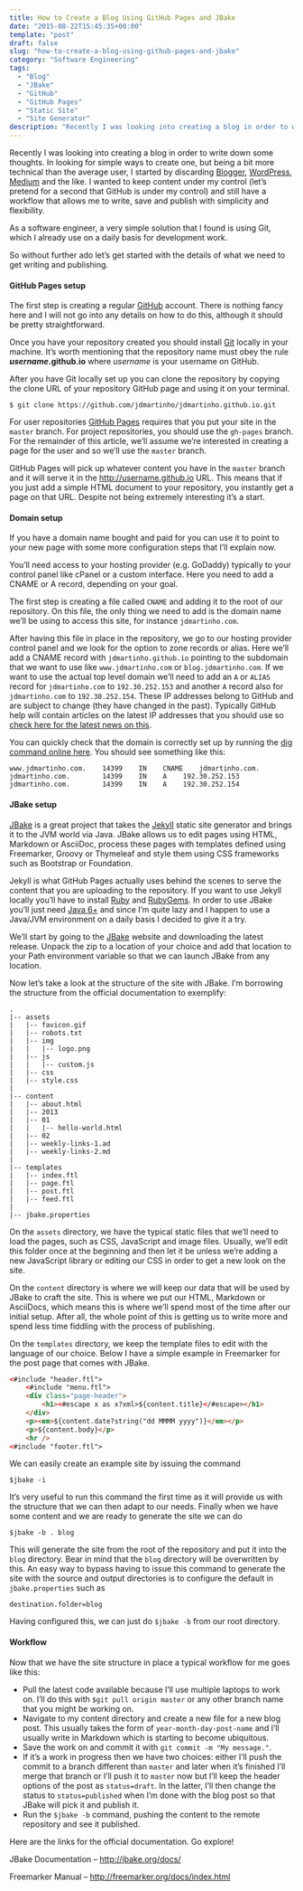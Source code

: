 ```yaml
---
title: How to Create a Blog Using GitHub Pages and JBake
date: "2015-08-22T15:45:35+00:00"
template: "post"
draft: false
slug: "how-to-create-a-blog-using-github-pages-and-jbake"
category: "Software Engineering"
tags:
  - "Blog"
  - "JBake"
  - "GitHub"
  - "GitHub Pages"
  - "Static Site"
  - "Site Generator"
description: "Recently I was looking into creating a blog in order to write down some thoughts. In looking for simple ways to create one, but being a bit more technical than the average user, I started by discarding Blogger, WordPress, Medium and the like. I wanted to keep content under my control (let’s pretend for a second that GitHub is under my control) and still have a workflow that allows me to write, save and publish with simplicity and flexibility."
---
```

Recently I was looking into creating a blog in order to write down some thoughts. In looking for simple ways to create one, but being a bit more technical than the average user, I started by discarding [Blogger](https://www.blogger.com), [WordPress](https://wordpress.com/), [Medium](https://medium.com/) and the like. I wanted to keep content under my control (let’s pretend for a second that GitHub is under my control) and still have a workflow that allows me to write, save and publish with simplicity and flexibility.

As a software engineer, a very simple solution that I found is using Git, which I already use on a daily basis for development work.

So without further ado let’s get started with the details of what we need to get writing and publishing.

#### GitHub Pages setup

The first step is creating a regular [GitHub](https://github.com/) account. There is nothing fancy here and I will not go into any details on how to do this, although it should be pretty straightforward.

Once you have your repository created you should install [Git](https://git-scm.com/) locally in your machine. It’s worth mentioning that the repository name must obey the rule ***username*.github.io** where *username* is your username on GitHub.

After you have Git locally set up you can clone the repository by copying the clone URL of your repository GitHub page and using it on your terminal.

`$ git clone https://github.com/jdmartinho/jdmartinho.github.io.git`

For user repositories [GitHub Pages](https://pages.github.com/) requires that you put your site in the `master` branch. For project repositories, you should use the `gh-pages` branch. For the remainder of this article, we’ll assume we’re interested in creating a page for the user and so we’ll use the `master` branch.

GitHub Pages will pick up whatever content you have in the `master` branch and it will serve it in the http://username.github.io URL. This means that if you just add a simple HTML document to your repository, you instantly get a page on that URL. Despite not being extremely interesting it’s a start.

#### Domain setup

If you have a domain name bought and paid for you can use it to point to your new page with some more configuration steps that I’ll explain now.

You’ll need access to your hosting provider (e.g. GoDaddy) typically to your control panel like cPanel or a custom interface. Here you need to add a CNAME or A record, depending on your goal.

The first step is creating a file called `CNAME` and adding it to the root of our repository. On this file, the only thing we need to add is the domain name we’ll be using to access this site, for instance `jdmartinho.com`.

After having this file in place in the repository, we go to our hosting provider control panel and we look for the option to zone records or alias. Here we’ll add a CNAME record with `jdmartinho.github.io` pointing to the subdomain that we want to use like `www.jdmartinho.com` or `blog.jdmartinho.com`. If we want to use the actual top level domain we’ll need to add an `A` or `ALIAS` record for `jdmartinho.com` to `192.30.252.153` and another `A` record also for `jdmartinho.com` to `192.30.252.154`. These IP addresses belong to GitHub and are subject to change (they have changed in the past). Typically GitHub help will contain articles on the latest IP addresses that you should use so [check here for the latest news on this](https://help.github.com/articles/my-custom-domain-isn-t-working/).

You can quickly check that the domain is correctly set up by running the [dig command online here](http://www.digwebinterface.com/). You should see something like this:

```
www.jdmartinho.com.    14399    IN    CNAME    jdmartinho.com.
jdmartinho.com.        14399    IN    A    192.30.252.153
jdmartinho.com.        14399    IN    A    192.30.252.154

```

#### JBake setup

[JBake](http://jbake.org/) is a great project that takes the [Jekyll](http://jekyllrb.com/) static site generator and brings it to the JVM world via Java. JBake allows us to edit pages using HTML, Markdown or AsciiDoc, process these pages with templates defined using Freemarker, Groovy or Thymeleaf and style them using CSS frameworks such as Bootstrap or Foundation.

Jekyll is what GitHub Pages actually uses behind the scenes to serve the content that you are uploading to the repository. If you want to use Jekyll locally you’ll have to install [Ruby](https://www.ruby-lang.org/en/) and [RubyGems](https://rubygems.org/). In order to use JBake you’ll just need [Java 6+](https://java.com/en/download/) and since I’m quite lazy and I happen to use a Java/JVM environment on a daily basis I decided to give it a try.

We’ll start by going to the [JBake](http://jbake.org/) website and downloading the latest release. Unpack the zip to a location of your choice and add that location to your Path environment variable so that we can launch JBake from any location.

Now let’s take a look at the structure of the site with JBake. I’m borrowing the structure from the official documentation to exemplify:

```
.
|-- assets
|   |-- favicon.gif
|   |-- robots.txt
|   |-- img
|   |   |-- logo.png
|   |-- js
|   |   |-- custom.js
|   |-- css
|   |-- style.css
|
|-- content
|   |-- about.html
|   |-- 2013
|   |-- 01
|   |   |-- hello-world.html
|   |-- 02
|   |-- weekly-links-1.ad
|   |-- weekly-links-2.md
|
|-- templates
|   |-- index.ftl
|   |-- page.ftl
|   |-- post.ftl
|   |-- feed.ftl
|
|-- jbake.properties

```

On the `assets` directory, we have the typical static files that we’ll need to load the pages, such as CSS, JavaScript and image files. Usually, we’ll edit this folder once at the beginning and then let it be unless we’re adding a new JavaScript library or editing our CSS in order to get a new look on the site.

On the `content` directory is where we will keep our data that will be used by JBake to craft the site. This is where we put our HTML, Markdown or AsciiDocs, which means this is where we’ll spend most of the time after our initial setup. After all, the whole point of this is getting us to write more and spend less time fiddling with the process of publishing.

On the `templates` directory, we keep the template files to edit with the language of our choice. Below I have a simple example in Freemarker for the post page that comes with JBake.

```html
<#include "header.ftl">    
    <#include "menu.ftl">    
    <div class="page-header">
        <h1><#escape x as x?xml>${content.title}</#escape></h1>
    </div>
    <p><em>${content.date?string("dd MMMM yyyy")}</em></p>
    <p>${content.body}</p>
    <hr />    
<#include "footer.ftl">

```

We can easily create an example site by issuing the command

`$jbake -i`

It’s very useful to run this command the first time as it will provide us with the structure that we can then adapt to our needs. Finally when we have some content and we are ready to generate the site we can do

`$jbake -b . blog`

This will generate the site from the root of the repository and put it into the `blog` directory. Bear in mind that the `blog` directory will be overwritten by this. An easy way to bypass having to issue this command to generate the site with the source and output directories is to configure the default in `jbake.properties` such as

`destination.folder=blog`

Having configured this, we can just do `$jbake -b` from our root directory.

#### Workflow

Now that we have the site structure in place a typical workflow for me goes like this:

- Pull the latest code available because I’ll use multiple laptops to work on. I’ll do this with `$git pull origin master` or any other branch name that you might be working on.
- Navigate to my content directory and create a new file for a new blog post. This usually takes the form of `year-month-day-post-name` and I’ll usually write in Markdown which is starting to become ubiquitous.
- Save the work on and commit it with `git commit -m "My message."`.
- If it’s a work in progress then we have two choices: either I’ll push the commit to a branch different than `master` and later when it’s finished I’ll merge that branch or I’ll push it to `master` now but I’ll keep the header options of the post as `status=draft`. In the latter, I’ll then change the status to `status=published` when I’m done with the blog post so that JBake will pick it and publish it.
- Run the `$jbake -b` command, pushing the content to the remote repository and see it published.

Here are the links for the official documentation. Go explore!

JBake Documentation – <http://jbake.org/docs/>

Freemarker Manual – <http://freemarker.org/docs/index.html>